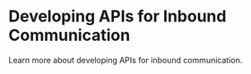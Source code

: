 <!-- loio94ebfa045c75426ea32045f6bbba3be5 -->

# Developing APIs for Inbound Communication

Learn more about developing APIs for inbound communication.



